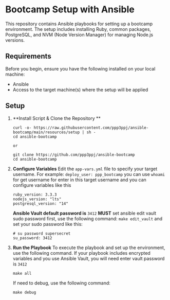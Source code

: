 # Bootcamp Setup with Ansible

This repository contains Ansible playbooks for setting up a bootcamp environment. The setup includes installing Ruby, common packages, PostgreSQL, and NVM (Node Version Manager) for managing Node.js versions.

## Requirements

Before you begin, ensure you have the following installed on your local machine:

-   Ansible
-   Access to the target machine(s) where the setup will be applied

## Setup

1.  **Install Script & Clone the Repository **
	```
    curl -o- https://raw.githubusercontent.com/ppp3ppj/ansible-bootcamp/main/resources/setup | sh -
    cd ansible-bootcamp
    ```
		or
    ```
    git clone https://github.com/ppp3ppj/ansible-bootcamp
    cd ansible-bootcamp
    ```
2.  **Configure Variables**
Edit the `app-vars.yml` file to specify your target username. For example:
`
deploy_user: ppp_bootcamp
` you can use `whoami` for get username for enter in this target username and you can configure variables like this
	```
	ruby_version: 3.3.3
	nodejs_version: "lts"
	postgresql_version: "14"
	```
	**Ansible Vault default password is** `3412`
	**MUST** set  ansible edit vault sudo password first, use the following command:
	 `make edit_vault`  and set your sudo password like this:
	 ```
	 # su password supersecret
	su_password: 3412
	 ```
3. **Run the Playbook**
	To execute the playbook and set up the environment, use the following command. If your 		playbook includes encrypted variables and you use Ansible Vault, you will need enter vault password is `3412`
	```
	make all
	```
	If need to debug, use the following command:
	```
	make debug
	```


